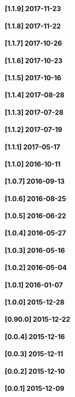 ## [1.1.9] 2017-11-23


## [1.1.8] 2017-11-22


## [1.1.7] 2017-10-26


## [1.1.6] 2017-10-23


## [1.1.5] 2017-10-16


## [1.1.4] 2017-08-28


## [1.1.3] 2017-07-28


## [1.1.2] 2017-07-19


## [1.1.1] 2017-05-17


## [1.1.0] 2016-10-11


## [1.0.7] 2016-09-13


## [1.0.6] 2016-08-25


## [1.0.5] 2016-06-22


## [1.0.4] 2016-05-27


## [1.0.3] 2016-05-16


## [1.0.2] 2016-05-04


## [1.0.1] 2016-01-07


## [1.0.0] 2015-12-28


## [0.90.0] 2015-12-22


## [0.0.4] 2015-12-16


## [0.0.3] 2015-12-11


## [0.0.2] 2015-12-10


## [0.0.1] 2015-12-09


